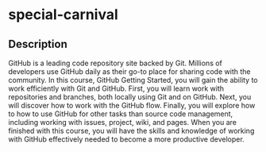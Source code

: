 # special-carnival

## Description

GitHub is a leading code repository site backed by Git. Millions of developers use GitHub daily as their go-to place for sharing code with the community. In this course, GitHub Getting Started, you will gain the ability to work efficiently with Git and GitHub. First, you will learn work with repositories and branches, both locally using Git and on GitHub. Next, you will discover how to work with the GitHub flow. Finally, you will explore how to how to use GitHub for other tasks than source code management, including working with issues, project, wiki, and pages. When you are finished with this course, you will have the skills and knowledge of working with GitHub effectively needed to become a more productive developer.
